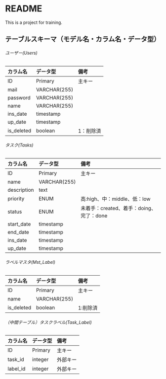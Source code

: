 # README
This is a project for training.

## テーブルスキーマ（モデル名・カラム名・データ型）
###### ユーザー(Users)
| カラム名 | データ型 | 備考 |
|:-----------|:------------|:------------|
| ID       | Primary       |主キー|
| mail       | VARCHAR(255)       ||
| password       | VARCHAR(255)       ||
| name       | VARCHAR(255)       ||
| ins_date       | timestamp      ||
| up_date       | timestamp      ||
| is_deleted       | boolean      | 1：削除済|

###### タスク(Tasks)
| カラム名 | データ型 | 備考 |
|:-----------|:------------|:------------|
| ID       | Primary       |主キー|
| name       | VARCHAR(255)       ||
| description       | text       ||
| priority       | ENUM | 高:high、中：middle、低：low |
| status       | ENUM       | 未着手：created、着手：doing、完了：done|
| start_date       | timestamp      ||
| end_date       | timestamp      ||
| ins_date       | timestamp      ||
| up_date       | timestamp      ||

###### ラベルマスタ(Mst_Label)
| カラム名 | データ型 | 備考 |
|:-----------|:------------|:------------|
| ID       | Primary       |主キー|
| name       | VARCHAR(255)       ||
| is_deleted       | boolean      | 1:削除済|

###### （中間テーブル）タスクラベル(Task_Label) 
| カラム名 | データ型 | 備考 |
|:-----------|:------------|:------------|
| ID       | Primary       |主キー|
| task_id       | integer       |外部キー|
| label_id       | integer       |外部キー|
